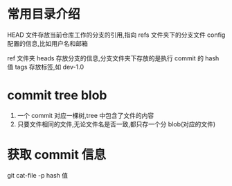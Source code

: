 # 常用目录介绍

HEAD 文件存放当前仓库工作的分支的引用,指向 refs 文件夹下的分支文件
config 配置的信息,比如用户名和邮箱

ref 文件夹
heads 存放分支的信息,分支文件夹下存放的是执行 commit 的 hash 值
tags 存放标签,如 dev-1.0

# commit tree blob

1. 一个 commit 对应一棵树,tree 中包含了文件的内容
2. 只要文件相同的文件,无论文件名是否一致,都只存一个分 blob(对应的文件)

# 获取 commit 信息

git cat-file -p hash 值
